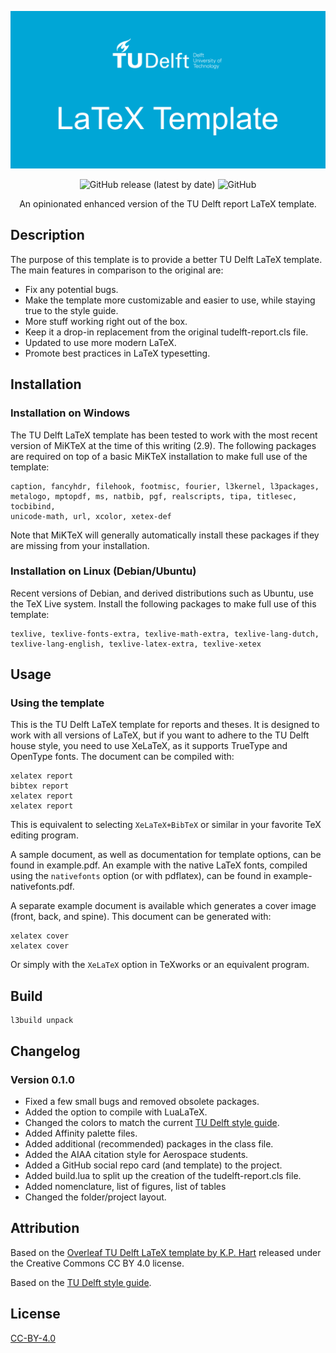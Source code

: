 <div align='center'>

![TU Delft LaTeX template](GitHub_repo_card.png)

![GitHub release (latest by date)](https://img.shields.io/github/v/release/quintenstar/tudelft-latex-template?style=for-the-badge)
![GitHub](https://img.shields.io/github/license/quintenstar/tudelft-latex-template?label=license&style=for-the-badge)

An opinionated enhanced version of the TU Delft report LaTeX template.

</div>

## Description

The purpose of this template is to provide a better TU Delft LaTeX template. The main features in comparison to the original are:

- Fix any potential bugs.
- Make the template more customizable and easier to use, while staying true to the style guide.
- More stuff working right out of the box.
- Keep it a drop-in replacement from the original tudelft-report.cls file.
- Updated to use more modern LaTeX.
- Promote best practices in LaTeX typesetting.

## Installation

### Installation on Windows

The TU Delft LaTeX template has been tested to work with the most recent version
of MiKTeX at the time of this writing (2.9). The following packages are required
on top of a basic MiKTeX installation to make full use of the template:

```console
caption, fancyhdr, filehook, footmisc, fourier, l3kernel, l3packages,
metalogo, mptopdf, ms, natbib, pgf, realscripts, tipa, titlesec, tocbibind,
unicode-math, url, xcolor, xetex-def
```

Note that MiKTeX will generally automatically install these packages if they are
missing from your installation.

### Installation on Linux (Debian/Ubuntu)

Recent versions of Debian, and derived distributions such as Ubuntu, use the TeX
Live system. Install the following packages to make full use of this
template:

```console
texlive, texlive-fonts-extra, texlive-math-extra, texlive-lang-dutch,
texlive-lang-english, texlive-latex-extra, texlive-xetex
```

## Usage

### Using the template

This is the TU Delft LaTeX template for reports and theses. It is designed to
work with all versions of LaTeX, but if you want to adhere to the TU Delft house
style, you need to use XeLaTeX, as it supports TrueType and OpenType fonts. The
document can be compiled with:

```console
xelatex report
bibtex report
xelatex report
xelatex report
```

This is equivalent to selecting `XeLaTeX+BibTeX` or similar in your favorite TeX
editing program.

A sample document, as well as documentation for template options, can be found
in example.pdf. An example with the native LaTeX fonts, compiled using the
`nativefonts` option (or with pdflatex), can be found in
example-nativefonts.pdf.

A separate example document is available which generates a cover image (front,
back, and spine). This document can be generated with:

```console
xelatex cover
xelatex cover
```

Or simply with the `XeLaTeX` option in TeXworks or an equivalent program.

## Build

```console
l3build unpack
```

## Changelog

### Version 0.1.0

- Fixed a few small bugs and removed obsolete packages.
- Added the option to compile with LuaLaTeX.
- Changed the colors to match the current [TU Delft style guide](https://www.tudelft.nl/huisstijl/kleuren).
- Added Affinity palette files.
- Added additional (recommended) packages in the class file.
- Added the AIAA citation style for Aerospace students.
- Added a GitHub social repo card (and template) to the project.
- Added build.lua to split up the creation of the tudelft-report.cls file.
- Added nomenclature, list of figures, list of tables
- Changed the folder/project layout.

## Attribution

Based on the [Overleaf TU Delft LaTeX template by K.P. Hart](https://www.overleaf.com/latex/templates/tud-report/qrntwbrqpckw) released under the Creative Commons CC BY 4.0 license.

Based on the [TU Delft style guide](https://www.tudelft.nl/huisstijl).

## License

[CC-BY-4.0](https://creativecommons.org/licenses/by/4.0/)
